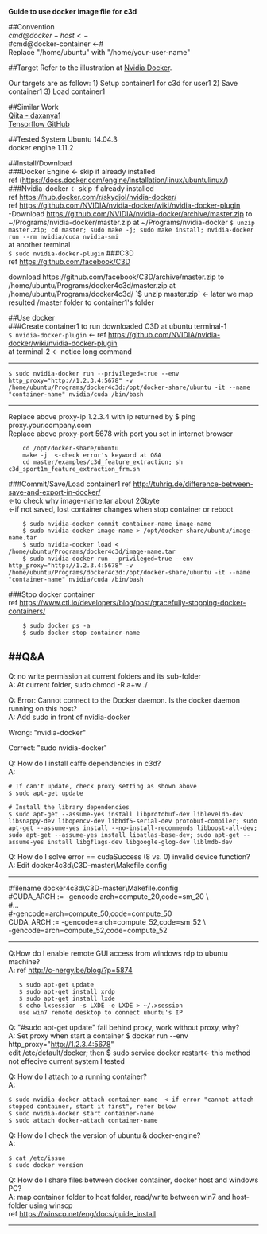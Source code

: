 **Guide to use docker image file for c3d**

##Convention  
$cmd@docker-host <-$   
\#cmd@docker-container <-\#  
Replace "/home/ubuntu" with "/home/your-user-name"

##Target
Refer to the illustration at <a href ="https://github.com/NVIDIA/nvidia-docker/blob/master/README.md">Nvidia Docker</a>. 
<p>Our targets are as follow:  
1) Setup container1 for c3d for user1  
2) Save container1   
3) Load container1    

##Similar Work  
  <a href ="http://qiita.com/daxanya1/items/f04c7f75a6d2ecb92b23">Qiita - daxanya1</a>  
  <a href ="https://github.com/tensorflow/tensorflow/issues/970">Tensorflow GitHub</a>  
  
##Tested System
Ubuntu 14.04.3  
docker engine 1.11.2 

##Install/Download  
###Docker Engine <- skip if already installed  
ref (https://docs.docker.com/engine/installation/linux/ubuntulinux/)  
###Nvidia-docker <- skip if already installed  
ref https://hub.docker.com/r/skydjol/nvidia-docker/  
ref https://github.com/NVIDIA/nvidia-docker/wiki/nvidia-docker-plugin	
-Download https://github.com/NVIDIA/nvidia-docker/archive/master.zip to ~/Programs/nvidia-docker/master.zip 
at ~/Programs/nvidia-docker
	`$ unzip master.zip; cd master; sudo make -j; sudo make install; nvidia-docker run --rm nvidia/cuda nvidia-smi`  
at another terminal  
	`$ sudo nvidia-docker-plugin`
###C3D  
ref https://github.com/facebook/C3D
<p>download https://github.com/facebook/C3D/archive/master.zip to /home/ubuntu/Programs/docker4c3d/master.zip
at /home/ubuntu/Programs/docker4c3d/
	`$ unzip master.zip` <- later we map resulted /master folder to container1's folder

##Use docker  
###Create container1 to run downloaded C3D
at ubuntu terminal-1  
	`$ nvidia-docker-plugin` <- ref https://github.com/NVIDIA/nvidia-docker/wiki/nvidia-docker-plugin  
at terminal-2 <- notice long command  
***
`$ sudo nvidia-docker run --privileged=true --env http_proxy="http://1.2.3.4:5678" -v /home/ubuntu/Programs/docker4c3d:/opt/docker-share/ubuntu -it --name "container-name" nvidia/cuda /bin/bash`  
*** 
Replace above proxy-ip 1.2.3.4 with ip returned by $ ping proxy.your.company.com  
Replace above proxy-port 5678 with port you set in internet browser  
```
	cd /opt/docker-share/ubuntu    
	make -j  <-check error's keyword at Q&A  
	cd master/examples/c3d_feature_extraction; sh c3d_sport1m_feature_extraction_frm.sh  
```
	
###Commit/Save/Load container1 
ref http://tuhrig.de/difference-between-save-and-export-in-docker/  
	<-to check why image-name.tar about 2Gbyte  
	<-if not saved, lost container changes when stop container or reboot  
```
	$ sudo nvidia-docker commit container-name image-name    
	$ sudo nvidia-docker image-name > /opt/docker-share/ubuntu/image-name.tar  
	$ sudo nvidia-docker load < /home/ubuntu/Programs/docker4c3d/image-name.tar  
	$ sudo nvidia-docker run --privileged=true --env http_proxy="http://1.2.3.4:5678" -v /home/ubuntu/Programs/docker4c3d:/opt/docker-share/ubuntu -it --name "container-name" nvidia/cuda /bin/bash  
```	

###Stop docker container  
ref https://www.ctl.io/developers/blog/post/gracefully-stopping-docker-containers/  
```
	$ sudo docker ps -a
	$ sudo docker stop container-name
```

##Q&A
-----------------
Q: no write permission at current folders and its sub-folder  
A: At current folder, sudo chmod -R a+w ./  

Q: Error: Cannot connect to the Docker daemon. Is the docker daemon running on this host?      
A: Add sudo in front of nvidia-docker
   <p>Wrong: "nvidia-docker"
   <p>Correct: "sudo nvidia-docker"

Q: How do I install caffe dependencies in c3d?  
A:
```
# If can't update, check proxy setting as shown above  
$ sudo apt-get update

# Install the library dependencies
$ sudo apt-get --assume-yes install libprotobuf-dev libleveldb-dev libsnappy-dev libopencv-dev libhdf5-serial-dev protobuf-compiler; sudo apt-get --assume-yes install --no-install-recommends libboost-all-dev; sudo apt-get --assume-yes install libatlas-base-dev; sudo apt-get --assume-yes install libgflags-dev libgoogle-glog-dev liblmdb-dev 
```

Q: How do I solve error == cudaSuccess (8 vs. 0)  invalid device function?      
A: Edit docker4c3d\C3D-master\Makefile.config    
***
\#filename docker4c3d\C3D-master\Makefile.config  
\#CUDA_ARCH := -gencode arch=compute_20,code=sm_20 \\  
\#\...  
\#-gencode=arch=compute_50,code=compute_50  
CUDA_ARCH := -gencode=arch=compute_52,code=sm_52  \\  
-gencode=arch=compute_52,code=compute_52  
***  

Q:How do I enable remote GUI access from windows rdp to ubuntu machine?    
A: ref http://c-nergy.be/blog/?p=5874   
```
   $ sudo apt-get update  
   $ sudo apt-get install xrdp  
   $ sudo apt-get install lxde  
   $ echo lxsession -s LXDE -e LXDE > ~/.xsession 
   use win7 remote desktop to connect ubuntu's IP  
```

Q: "\#sudo apt-get update" fail behind proxy, work without proxy, why?      
A: Set proxy when start a container $ docker run --env http_proxy="http://1.2.3.4:5678"   
edit /etc/default/docker; then $ sudo service docker restart<- this method not effecive current system I tested

Q: How do I attach to a running container?      
A:
```
$ sudo nvidia-docker attach container-name  <-if error "cannot attach stopped container, start it first", refer below  
$ sudo nvidia-docker start container-name  
$ sudo attach docker-attach container-name  
```

Q: How do I check the version of ubuntu & docker-engine?      
A:
```
$ cat /etc/issue  
$ sudo docker version
```

Q: How do I share files between docker container, docker host and windows PC?      
A: map container folder to host folder, read/write between win7 and host-folder using winscp  
ref https://winscp.net/eng/docs/guide_install

---------------

